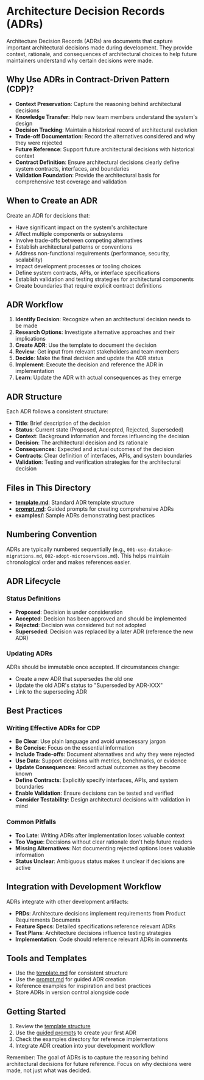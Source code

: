 # Architecture Decision Records (ADRs)

Architecture Decision Records (ADRs) are documents that capture important architectural decisions made during development. They provide context, rationale, and consequences of architectural choices to help future maintainers understand why certain decisions were made.

## Why Use ADRs in Contract-Driven Pattern (CDP)?

- **Context Preservation**: Capture the reasoning behind architectural decisions
- **Knowledge Transfer**: Help new team members understand the system's design
- **Decision Tracking**: Maintain a historical record of architectural evolution
- **Trade-off Documentation**: Record the alternatives considered and why they were rejected
- **Future Reference**: Support future architectural decisions with historical context
- **Contract Definition**: Ensure architectural decisions clearly define system contracts, interfaces, and boundaries
- **Validation Foundation**: Provide the architectural basis for comprehensive test coverage and validation

## When to Create an ADR

Create an ADR for decisions that:
- Have significant impact on the system's architecture
- Affect multiple components or subsystems
- Involve trade-offs between competing alternatives
- Establish architectural patterns or conventions
- Address non-functional requirements (performance, security, scalability)
- Impact development processes or tooling choices
- Define system contracts, APIs, or interface specifications
- Establish validation and testing strategies for architectural components
- Create boundaries that require explicit contract definitions

## ADR Workflow

1. **Identify Decision**: Recognize when an architectural decision needs to be made
2. **Research Options**: Investigate alternative approaches and their implications
3. **Create ADR**: Use the template to document the decision
4. **Review**: Get input from relevant stakeholders and team members
5. **Decide**: Make the final decision and update the ADR status
6. **Implement**: Execute the decision and reference the ADR in implementation
7. **Learn**: Update the ADR with actual consequences as they emerge

## ADR Structure

Each ADR follows a consistent structure:

- **Title**: Brief description of the decision
- **Status**: Current state (Proposed, Accepted, Rejected, Superseded)
- **Context**: Background information and forces influencing the decision
- **Decision**: The architectural decision and its rationale
- **Consequences**: Expected and actual outcomes of the decision
- **Contracts**: Clear definition of interfaces, APIs, and system boundaries
- **Validation**: Testing and verification strategies for the architectural decision

## Files in This Directory

- **[template.md](template.md)**: Standard ADR template structure
- **[prompt.md](prompt.md)**: Guided prompts for creating comprehensive ADRs
- **examples/**: Sample ADRs demonstrating best practices

## Numbering Convention

ADRs are typically numbered sequentially (e.g., `001-use-database-migrations.md`, `002-adopt-microservices.md`). This helps maintain chronological order and makes references easier.

## ADR Lifecycle

### Status Definitions

- **Proposed**: Decision is under consideration
- **Accepted**: Decision has been approved and should be implemented
- **Rejected**: Decision was considered but not adopted
- **Superseded**: Decision was replaced by a later ADR (reference the new ADR)

### Updating ADRs

ADRs should be immutable once accepted. If circumstances change:
- Create a new ADR that supersedes the old one
- Update the old ADR's status to "Superseded by ADR-XXX"
- Link to the superseding ADR

## Best Practices

### Writing Effective ADRs for CDP

- **Be Clear**: Use plain language and avoid unnecessary jargon
- **Be Concise**: Focus on the essential information
- **Include Trade-offs**: Document alternatives and why they were rejected
- **Use Data**: Support decisions with metrics, benchmarks, or evidence
- **Update Consequences**: Record actual outcomes as they become known
- **Define Contracts**: Explicitly specify interfaces, APIs, and system boundaries
- **Enable Validation**: Ensure decisions can be tested and verified
- **Consider Testability**: Design architectural decisions with validation in mind

### Common Pitfalls

- **Too Late**: Writing ADRs after implementation loses valuable context
- **Too Vague**: Decisions without clear rationale don't help future readers
- **Missing Alternatives**: Not documenting rejected options loses valuable information
- **Status Unclear**: Ambiguous status makes it unclear if decisions are active

## Integration with Development Workflow

ADRs integrate with other development artifacts:
- **PRDs**: Architecture decisions implement requirements from Product Requirements Documents
- **Feature Specs**: Detailed specifications reference relevant ADRs
- **Test Plans**: Architecture decisions influence testing strategies
- **Implementation**: Code should reference relevant ADRs in comments

## Tools and Templates

- Use the [template.md](template.md) for consistent structure
- Use the [prompt.md](prompt.md) for guided ADR creation
- Reference examples for inspiration and best practices
- Store ADRs in version control alongside code

## Getting Started

1. Review the [template structure](template.md)
2. Use the [guided prompts](prompt.md) to create your first ADR
3. Check the examples directory for reference implementations
4. Integrate ADR creation into your development workflow

Remember: The goal of ADRs is to capture the reasoning behind architectural decisions for future reference. Focus on why decisions were made, not just what was decided.